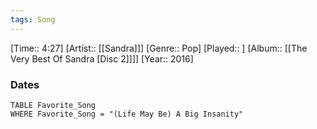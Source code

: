 ```yaml
---
tags: Song  
---
```

[Time:: 4:27]
[Artist:: [[Sandra]]]
[Genre:: Pop]
[Played:: ]
[Album:: [[The Very Best Of Sandra [Disc 2]]]]
[Year:: 2016]
### Dates
````dataview
TABLE Favorite_Song
WHERE Favorite_Song = "(Life May Be) A Big Insanity"
````